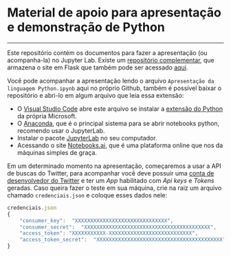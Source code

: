 # Material de apoio para apresentação e demonstração de Python
___
Este repositório contém os documentos para fazer a apresentação (ou acompanha-la) no Jupyter Lab.
Existe um [repositório complementar](https://github.com/felipejardim/site-demonstracao-python), que armazena o site em Flask que também pode ser acessado [aqui](https://demo-python-twitter.herokuapp.com/).

Você pode acompanhar a apresentação lendo o arquivo ``Apresentação da linguagem Python.ipynb`` aqui no próprio Github, também é possível baixar o repositório e abri-lo em algum arquivo que leia essa extensão:

* O [Visual Studio Code](https://code.visualstudio.com/) abre este arquivo se instalar a [extensão do Python](https://marketplace.visualstudio.com/items?itemName=ms-python.python) da própria Microsoft.
* O [Anaconda](https://www.anaconda.com/), que é o principal sistema para se abrir notebooks python, recomendo usar o JupyterLab.
* Instalar o pacote [JupyterLab](https://jupyter.org/install) no seu computador.
* Acessando o site [Notebooks.ai](https://notebooks.ai/), que é uma plataforma online que nos da máquinas simples de graça.

Em um determinado momento na apresentação, começaremos a usar a API de buscas do Twitter, para acompanhar você deve possuir uma [conta de desenvolvedor do Twitter](https://developer.twitter.com/en) e ter um *App* habilitado com *Api keys* e *Tokens* geradas. Caso queira fazer o teste em sua máquina, crie na raiz um arquivo chamado ``credenciais.json`` e coloque esses dados nele:
``` javascript
credenciais.json
{
    "consumer_key":  "XXXXXXXXXXXXXXXXXXXXXXXXXXXXXX",
    "consumer_secret":  "XXXXXXXXXXXXXXXXXXXXXXXXXXXXXXXXXXXXXXXXX",
    "access_token": "XXXXXXXXXXX-XXXXXXXXXXXXXXXXXXXXXXXXXXX",
    "access_token_secret":  "XXXXXXXXXXXXXXXXXXXXXXXXXXXXXXXXXXXXXXXXX"
}
```
